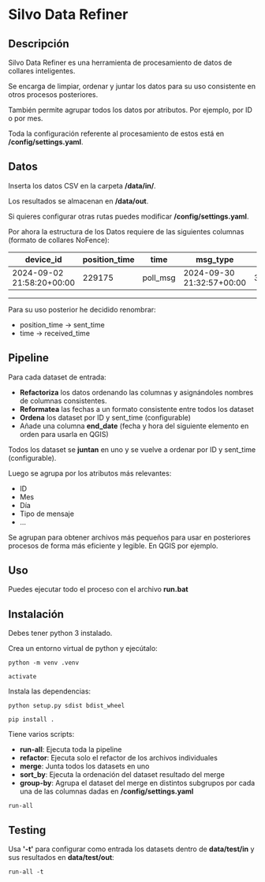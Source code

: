 # Silvo Data Refiner

## Descripción

Silvo Data Refiner es una herramienta de procesamiento de datos de collares inteligentes.

Se encarga de limpiar, ordenar y juntar los datos para su uso consistente en otros procesos posteriores.

También permite agrupar todos los datos por atributos. Por ejemplo, por ID o por mes.

Toda la configuración referente al procesamiento de estos está en **/config/settings.yaml**.

## Datos

Inserta los datos CSV en la carpeta **/data/in/**.

Los resultados se almacenan en **/data/out**.

Si quieres configurar otras rutas puedes modificar **/config/settings.yaml**.

Por ahora la estructura de los Datos requiere de las siguientes columnas (formato de collares NoFence):

| device_id | position_time | time | msg_type | lat | lon | ... |
|-|-|-|-|-|-|-|
|2024-09-02 21:58:20+00:00|229175|poll_msg|2024-09-30 21:32:57+00:00|38.3843833|-2.6894614| ... |

---

Para su uso posterior he decidido renombrar:

- position_time -> sent_time
- time -> received_time

## Pipeline

Para cada dataset de entrada:

- **Refactoriza** los datos ordenando las columnas y asignándoles nombres de columnas consistentes.
- **Reformatea** las fechas a un formato consistente entre todos los dataset
- **Ordena** los dataset por ID y sent_time (configurable)
- Añade una columna **end_date** (fecha y hora del siguiente elemento en orden para usarla en QGIS)

Todos los dataset se **juntan** en uno y se vuelve a ordenar por ID y sent_time (configurable).

Luego se agrupa por los atributos más relevantes:

- ID
- Mes
- Día
- Tipo de mensaje
- ...

Se agrupan para obtener archivos más pequeños para usar en posteriores procesos de forma más eficiente y legible. En QGIS por ejemplo.

## Uso

Puedes ejecutar todo el proceso con el archivo **run.bat**

## Instalación

Debes tener python 3 instalado.

Crea un entorno virtual de python y ejecútalo:

```shell
python -m venv .venv
```

```shell
activate
```

Instala las dependencias:

```shell
python setup.py sdist bdist_wheel
```

```shell
pip install .
```

Tiene varios scripts:

- **run-all**: Ejecuta toda la pipeline
- **refactor**: Ejecuta solo el refactor de los archivos individuales
- **merge**: Junta todos los datasets en uno
- **sort_by**: Ejecuta la ordenación del dataset resultado del merge
- **group-by**: Agrupa el dataset del merge en distintos subgrupos por cada una de las columnas dadas en **/config/settings.yaml**

```shell
run-all
```

## Testing

Usa **'-t'** para configurar como entrada los datasets dentro de **data/test/in** y sus resultados en **data/test/out**:

```shell
run-all -t
```
